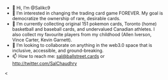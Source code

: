 - 👋 Hi, I’m @Salikc9
- 👀 I’m interested in changing the trading card game FOREVER. My goal is democratize the ownership of rare, desirable cards. 
- 👾 I’m currently collecting original 151 pokemon cards, Toronto (home) basketball and baseball cards, and undervalued Canadian athletes. I also collect my favourite players from my childhood (Allen Iverson, Vince Carter, Kevin Garnett).
- 🦁 I’m looking to collaborate on anything in the web3.0 space that is inclusive, accessible, and ground-breaking. 
- 📫 How to reach me: sal@ballstreet.cards or http://twitter.com/SalChaudhry

<
